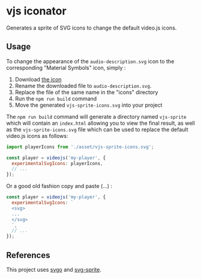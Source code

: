 # vjs iconator

Generates a sprite of SVG icons to change the default video.js icons.

## Usage

To change the appearance of the `audio-description.svg` icon to the corresponding "Material Symbols" icon, simply :

1. Download [the icon](https://fonts.gstatic.com/s/i/short-term/release/materialsymbolsoutlined/audio_description/default/48px.svg)
2. Rename the downloaded file to `audio-description.svg`.
3. Replace the file of the same name in the "icons" directory
4. Run the `npm run build` command
5. Move the generated `vjs-sprite-icons.svg` into your project

The `npm run build` command will generate a directory named `vjs-sprite` which will contain an `index.html` allowing you to view the final result, as well as the `vjs-sprite-icons.svg` file which can be used to replace the default video.js icons as follows:

```javascript
import playerIcons from './asset/vjs-sprite-icons.svg';

const player = videojs('my-player', {
  experimentalSvgIcons: playerIcons,
  // ...
});
```

Or a good old fashion copy and paste (...) :

```javascript
const player = videojs('my-player', {
  experimentalSvgIcons: `
  <svg>
  ...
  </svg>
  `,
  // ...
});
```

## References

This project uses [svgo](https://github.com/svg/svgo) and [svg-sprite](https://github.com/svg-sprite/svg-sprite).
